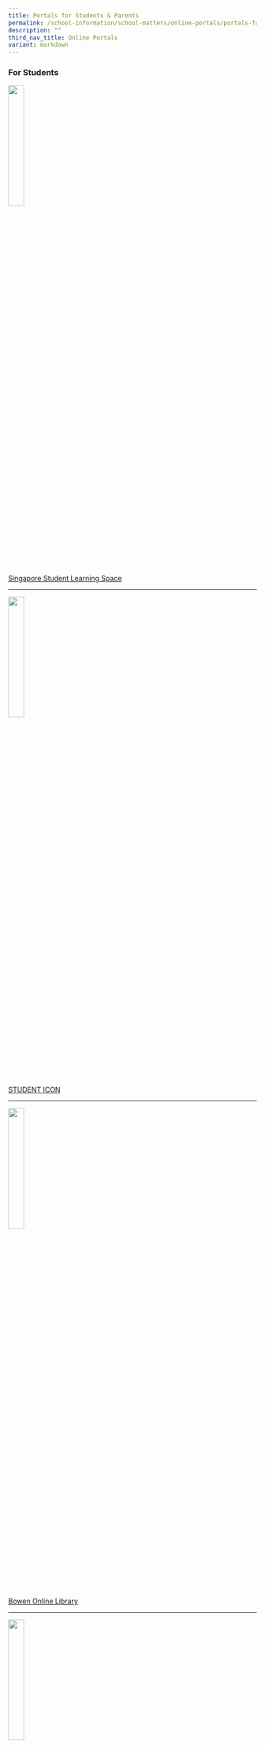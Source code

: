 ```yaml
---
title: Portals for Students & Parents
permalink: /school-information/school-matters/online-portals/portals-for-students-n-parents/
description: ""
third_nav_title: Online Portals
variant: markdown
---
```

### For Students

<img src="/images/sls_big.jpeg" style="width:25%">

	 
[Singapore Student Learning Space](https://vle.learning.moe.edu.sg/login)

<hr>

<img src="/images/g-suite-logo.jpeg" style="width:25%">
		 
[STUDENT ICON](http://www.gmail.com/)

<hr>

<img src="/images/opac.jpeg" style="width:25%">
		 
[Bowen Online Library](https://schoolibrary.moe.edu.sg/bowensec/cgi-bin/spydus.exe/MSGTRN/WPAC/HOME)

<hr>

<img src="/images/NIB_link.jpeg" style="width:25%">
		 
[NLB Discover Reads](https://www.nlb.gov.sg/main/site/discovereads)

<hr>

[Class AV Equipment Fault Reporting](https://goo.gl/forms/EalxK7AXli9dVbKc2)

### For Parents



<img src="/images/icon_moe.jpeg" style="width:25%">

[Ministry of Education of Singapore](https://www.moe.gov.sg/)
<hr>

<img src="/images/icon_seab.jpeg" style="width:25%">


 [Singapore Examinations and Assessment Board](https://www.seab.gov.sg/)

<hr>

<img src="/images/icon_nyc.jpeg" style="width:25%">

[National Youth Council of Singapore](https://www.nyc.gov.sg)

<hr>

<img src="/images/pg_icon.jpg" style="width:15%">

[Parent's Gateway](https://pg.moe.edu.sg/)

<hr>

### About the Parent Gateway Mobile App

The&nbsp;Parent Gateway(PG) Mobile App is an initiative by MOE to enable parents to interact with schools more conveniently on administrative and financial matters. Parents will also be able to use this app to stay updated on school’s programme and activities.&nbsp;

  

The PG App will be implemented in all schools over the course of 2019. If you have two or more children and they are in different schools, you will be able to receive notifications for all your children on the same PG App.&nbsp;

  

The free app will bring several benefits, including:&nbsp;

*   Providing parents with timely information about school events  
    (eg, enrichment and CCA activities)&nbsp;
*   Enabling parents to perform a range of functions including giving consent for school trips&nbsp;
*   Reducing usage of paper and decreasing environmental impact (hard-copies will no longer be provided)&nbsp;

We&nbsp;**strongly encourage**&nbsp;all parents to&nbsp;**download and use the PG App**&nbsp;as it will bring significant benefits for parents, teachers and the school.

[FAQ for Parent Gateway](/files/FAQ%20for%20Parent%20Gateway.pdf)

### Step-by-Step Guide - Setting up the PG Mobile App
-------------------------------------------------

**Step 1 – Setup your SingPass and 2FA**&nbsp;



*   **SingPass**&nbsp;and&nbsp;**2-Factor Verification (2FA)**&nbsp;is required to access the PG App.
    
    SingPass is available to all Singapore Citizens and Singapore Permanent Resident parents. If you have not yet registered for SingPass, or 2FA, please visit the&nbsp;[SingPass website](https://www.singpass.gov.sg/)&nbsp;to do so. If you are not a Singapore Citizen or Singapore Permanent Resident (PR), you may also visit the SingPass website&nbsp;to find out if you are eligible for SingPass.
        
* You may also&nbsp;scan the QR codes below to access the respective portals
    
![](/images/QR.png)

**Step 2 – Download the Parents Gateway Mobile App**

1.  Open the&nbsp;[Apple App Store](https://itunes.apple.com/sg/app/parents-gateway/id1267198708?mt=8)&nbsp;or&nbsp;[Google Play Store](https://play.google.com/store/apps/details?id=com.moe.pgp&amp;hl=en_SG)&nbsp;app on your mobile phone.&nbsp;  
    
2.  Search for the ‘Parents Gateway’ mobile app&nbsp;  
    
3.  Download and install the app onto your phone.&nbsp;  
    
4.  Enable&nbsp;**‘Allow Notifications’**&nbsp;to receive push notifications.  
    _**Note: Supported OS Versions - Android 6.0 or later &amp; iOS 9.1 or later**_

* You may also&nbsp;scan the QR codes below to access the respective portals

![](/images/QR%202.png)

**Step 3 – One-Time On-boarding**

![](/images/PG1.png)
![](/images/PG%202.png)
![](/images/PG3.png)
![](/images/PG4.png)
![](/images/PG5.png)